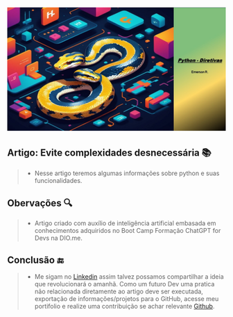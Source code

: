 # ![capa_artigo_python](./assets/capa_artigo_python.jpg)


## Artigo: Evite complexidades desnecessária 📚
>- Nesse artigo teremos algumas informações sobre python e suas funcionalidades.

## Obervações 🔍
>- Artigo criado com auxílio de inteligência artificial embasada em conhecimentos adquiridos no Boot Camp Formação ChatGPT for Devs na DIO.me.

## Conclusão 🔚
>- Me sigam no [Linkedin](https://www.linkedin.com/in/emerson-ricardo-o-silva/) assim talvez possamos compartilhar a ideia que revolucionará o amanhã. Como um futuro Dev uma pratica não relacionada diretamente ao artigo deve ser executada, exportação de informações/projetos para o GitHub, acesse meu portifolio e realize uma contribuição se achar relevante [Github](https://github.com/EmersonRicardo2504).





